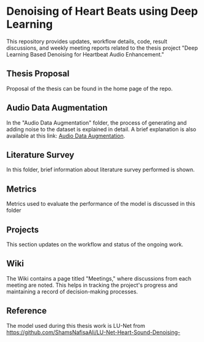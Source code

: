 # Denoising of Heart Beats using Deep Learning
This repository provides updates, workflow details, code, result discussions, and weekly meeting reports related to the thesis project "Deep Learning Based Denoising for Heartbeat Audio Enhancement."

## Thesis Proposal
Proposal of the thesis can be found in the home page of the repo.

## Audio Data Augmentation
In the "Audio Data Augmentation" folder, the process of generating and adding noise to the dataset is explained in detail. A brief explanation is also available at this link: [Audio Data Augmentation](https://colab.research.google.com/drive/1zMEtEADFG4QIp2JfXAvHPjUVydHzipc0?usp=sharing).

## Literature Survey
In this folder, brief information about literature survey performed is shown.

## Metrics
Metrics used to evaluate the performance of the model is discussed in this folder

## Projects
This section updates on the workflow and status of the ongoing work.

## Wiki
The Wiki contains a page titled "Meetings," where discussions from each meeting are noted. This helps in tracking the project's progress and maintaining a record of decision-making processes.


## Reference
The model used during this thesis work is LU-Net from https://github.com/ShamsNafisaAli/LU-Net-Heart-Sound-Denoising-
